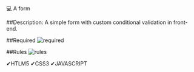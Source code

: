 💻 A form

##Description:
A simple form with custom conditional validation in front-end.

##Required
![required](https://user-images.githubusercontent.com/46681477/135530815-b682cbff-493d-4bf6-84ee-b040ffa6d2b1.png)

##Rules
![rules](https://user-images.githubusercontent.com/46681477/135530841-c78fd9f1-3e18-40c8-b665-617abeff81f3.png)

✔HTLM5 ✔CSS3 ✔JAVASCRIPT